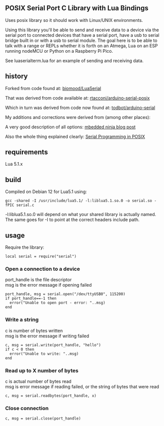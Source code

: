 ## POSIX Serial Port C Library with Lua Bindings
Uses posix library so it should work with Linux/UNIX environments.

Using this library you'll be able to send and receive data to a device via
the serial port to connected devices that have a serial port, have a usb to
serial bridge built in or with a usb to serial module.
The goal here is to be able to talk with a range or REPLs whether it is forth
on an Atmega, Lua on an ESP running nodeMCU or Python on a Raspberry Pi Pico.

See luaserialterm.lua for an example of sending and receiving data.

## history
Forked from code found at:
[biomood/LuaSerial](https://github.com/biomood/LuaSerial)

That was derived from code available at:
[rtacconi/arduino-serial-posix](https://github.com/rtacconi/arduino-serial-posix)

Which in turn was derived from code now found at:
[todbot/arduino-serial](https://github.com/todbot/arduino-serial)

My additions and corrections were derived from (among other places):

A very good description of all options:
[mbedded ninja blog post](https://blog.mbedded.ninja/programming/operating-systems/linux/linux-serial-ports-using-c-cpp/)

Also the whole thing explained clearly:
[Serial Programming in POSIX](https://support.dce.felk.cvut.cz/pos/cv5/doc/serial.html#config)

## requirements

Lua 5.1.x

## build
Compiled on Debian 12 for Lua5.1 using:

    gcc -shared -I /usr/include/lua5.1/ -l:liblua5.1.so.0 -o serial.so -fPIC serial.c

-l:liblua5.1.so.0 will depend on what your shared library is actually named. The same goes for -I to point at the correct headers include path.

## usage
Require the library:
    
    local serial = require("serial")

### Open a connection to a device
port_handle is the file descriptor  
msg is the error message if opening failed

    port_handle, msg = serial.open("/dev/ttyUSB0", 115200)
    if port_handle==-1 then
      error("Unable to open port - error: "..msg)
    end

### Write a string
c is number of bytes written  
msg is the error message if writing failed

    c, msg = serial.write(port_handle, "hello")
    if c < 0 then
      error("Unable to write: "..msg)
    end

### Read up to X number of bytes
c is actual number of bytes read  
msg is error message if reading failed, or the string of bytes that were read

    c, msg = serial.readbytes(port_handle, x)

### Close connection

    c, msg = serial.close(port_handle)
